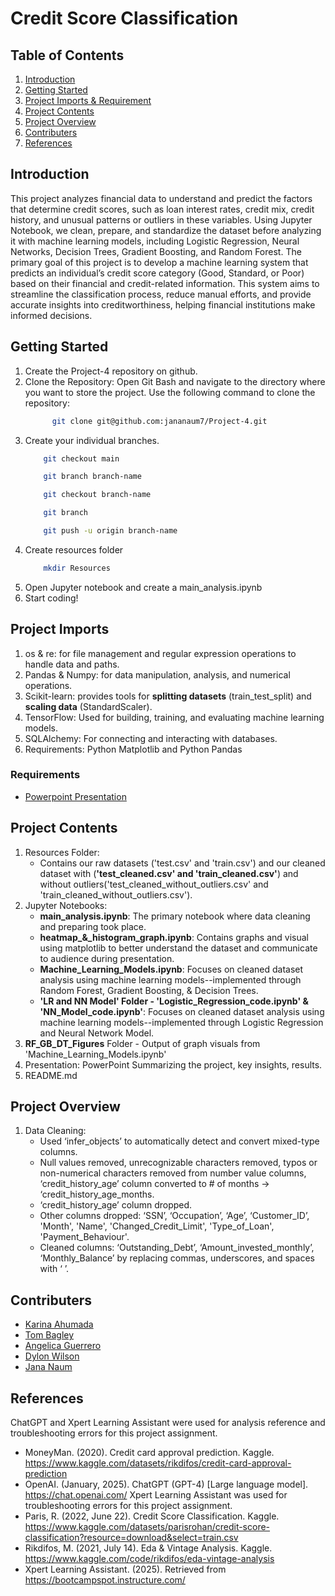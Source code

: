 # Credit Score Classification

## Table of Contents
1. [Introduction](#introduction)
2. [Getting Started](#getting_started)
3. [Project Imports & Requirement](#project_imports_&_requirement)
4. [Project Contents](#project_contents)
5. [Project Overview](#project_overview)
6. [Contributers](#contributers)
7. [References](#references)

## Introduction
This project analyzes financial data to understand and predict the factors that determine credit scores, such as loan interest rates, credit mix, credit history, and unusual patterns or outliers in these variables. Using Jupyter Notebook, we clean, prepare, and standardize the dataset before analyzing it with machine learning models, including Logistic Regression, Neural Networks, Decision Trees, Gradient Boosting, and Random Forest. The primary goal of this project is to develop a machine learning system that predicts an individual’s credit score category (Good, Standard, or Poor) based on their financial and credit-related information. This system aims to streamline the classification process, reduce manual efforts, and provide accurate insights into creditworthiness, helping financial institutions make informed decisions.

## Getting Started
1. Create the Project-4 repository on github.
2. Clone the Repository: Open Git Bash and navigate to the directory where you want to store the project. Use the following command to clone the repository:
   ``` bash
         git clone git@github.com:jananaum7/Project-4.git
   ```
3. Create your individual branches.
    ``` bash
        git checkout main
    ```
    ``` bash
        git branch branch-name
    ```
    ``` bash
        git checkout branch-name
    ```
    ``` bash
        git branch
    ```
    ``` bash
        git push -u origin branch-name
    ```
5. Create resources folder
   ``` bash
       mkdir Resources
   ```
6. Open Jupyter notebook and create a main_analysis.ipynb
7. Start coding!

## Project Imports
1. os & re: for file management and regular expression operations to handle data and paths.
2. Pandas & Numpy: for data manipulation, analysis, and numerical operations.
3. Scikit-learn: provides tools for **splitting datasets** (train_test_split) and **scaling data** (StandardScaler).
4. TensorFlow: Used for building, training, and evaluating machine learning models.
5. SQLAlchemy: For connecting and interacting with databases.
6. Requirements: Python Matplotlib and Python Pandas

### Requirements
- [Powerpoint Presentation](https://docs.google.com/presentation/d/1KzKBNVX8u-9dERdYQd39QQngYujC3KZzNRr9a3HlKCM/edit?usp=sharing)

## Project Contents 
1. Resources Folder:
   - Contains our raw datasets ('test.csv' and 'train.csv') and our cleaned dataset with (**'test_cleaned.csv' and 'train_cleaned.csv'**) and without outliers('test_cleaned_without_outliers.csv' and 'train_cleaned_without_outliers.csv'). 
2. Jupyter Notebooks:
   - **main_analysis.ipynb**: The primary notebook where data cleaning and preparing took place.
   - **heatmap_&_histogram_graph.ipynb**: Contains graphs and visual using matplotlib to better understand the dataset and communicate to audience during presentation.
   - **Machine_Learning_Models.ipynb**: Focuses on cleaned dataset analysis using machine learning models--implemented through Random Forest, Gradient Boosting, & Decision Trees.
   - **'LR and NN Model' Folder - 'Logistic_Regression_code.ipynb' & 'NN_Model_code.ipynb'**: Focuses on cleaned dataset analysis using machine learning models--implemented through Logistic Regression and Neural Network Model.
3. **RF_GB_DT_Figures** Folder - Output of graph visuals from 'Machine_Learning_Models.ipynb'
4. Presentation: PowerPoint Summarizing the project, key insights, results. 
5. README.md

## Project Overview
1. Data Cleaning:
   - Used ‘infer_objects’ to automatically detect and convert mixed-type columns.
   - Null values removed, unrecognizable characters removed, typos or non-numerical characters removed from number value columns, 
     ‘credit_history_age’ column converted to # of months → ‘credit_history_age_months.
   - ‘credit_history_age’ column dropped.
   - Other columns dropped: ‘SSN’, ‘Occupation’, ‘Age’, ‘Customer_ID’, 'Month', 'Name', 'Changed_Credit_Limit', 'Type_of_Loan', 'Payment_Behaviour'.
   - Cleaned columns: ‘Outstanding_Debt’, ‘Amount_invested_monthly’, ‘Monthly_Balance’ by replacing commas, underscores, and spaces with ‘ ’.

## Contributers
- [Karina Ahumada](https://github.com/karinaahumada01)
- [Tom Bagley](https://github.com/bthomasw)
- [Angelica Guerrero](https://github.com/av9248)
- [Dylon Wilson](https://github.com/dwilson1821)
- [Jana Naum](https://github.com/jananaum7)


## References

ChatGPT and Xpert Learning Assistant were used for analysis reference and troubleshooting errors for this project assignment.

- MoneyMan. (2020). Credit card approval prediction. Kaggle. https://www.kaggle.com/datasets/rikdifos/credit-card-approval-prediction 
- OpenAI. (January, 2025). ChatGPT (GPT-4) [Large language model]. https://chat.openai.com/ Xpert Learning Assistant was used for troubleshooting errors for this project assignment.
- Paris, R. (2022, June 22). Credit Score Classification. Kaggle. https://www.kaggle.com/datasets/parisrohan/credit-score-classification?resource=download&select=train.csv 
- Rikdifos, M. (2021, July 14). Eda & Vintage Analysis. Kaggle. https://www.kaggle.com/code/rikdifos/eda-vintage-analysis 
- Xpert Learning Assistant. (2025). Retrieved from https://bootcampspot.instructure.com/
